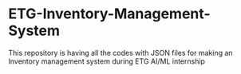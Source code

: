 # ETG-Inventory-Management-System
This repository is having all the codes with JSON files for making an Inventory management system during ETG AI/ML internship
